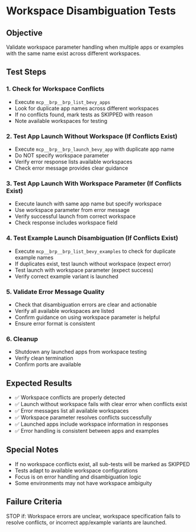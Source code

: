 # Workspace Disambiguation Tests

## Objective
Validate workspace parameter handling when multiple apps or examples with the same name exist across different workspaces.

## Test Steps

### 1. Check for Workspace Conflicts
- Execute `mcp__brp__brp_list_bevy_apps`
- Look for duplicate app names across different workspaces
- If no conflicts found, mark tests as SKIPPED with reason
- Note available workspaces for testing

### 2. Test App Launch Without Workspace (If Conflicts Exist)
- Execute `mcp__brp__brp_launch_bevy_app` with duplicate app name
- Do NOT specify workspace parameter
- Verify error response lists available workspaces
- Check error message provides clear guidance

### 3. Test App Launch With Workspace Parameter (If Conflicts Exist)
- Execute launch with same app name but specify workspace
- Use workspace parameter from error message
- Verify successful launch from correct workspace
- Check response includes workspace field

### 4. Test Example Launch Disambiguation (If Conflicts Exist)
- Execute `mcp__brp__brp_list_bevy_examples` to check for duplicate example names
- If duplicates exist, test launch without workspace (expect error)
- Test launch with workspace parameter (expect success)
- Verify correct example variant is launched

### 5. Validate Error Message Quality
- Check that disambiguation errors are clear and actionable
- Verify all available workspaces are listed
- Confirm guidance on using workspace parameter is helpful
- Ensure error format is consistent

### 6. Cleanup
- Shutdown any launched apps from workspace testing
- Verify clean termination
- Confirm ports are available

## Expected Results
- ✅ Workspace conflicts are properly detected
- ✅ Launch without workspace fails with clear error when conflicts exist
- ✅ Error messages list all available workspaces
- ✅ Workspace parameter resolves conflicts successfully
- ✅ Launched apps include workspace information in responses
- ✅ Error handling is consistent between apps and examples

## Special Notes
- If no workspace conflicts exist, all sub-tests will be marked as SKIPPED
- Tests adapt to available workspace configurations  
- Focus is on error handling and disambiguation logic
- Some environments may not have workspace ambiguity

## Failure Criteria
STOP if: Workspace errors are unclear, workspace specification fails to resolve conflicts, or incorrect app/example variants are launched.
